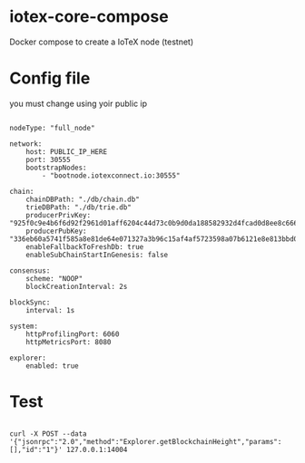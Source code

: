 # iotex-core-compose

Docker compose to create a IoTeX node (testnet)	

# Config file

you must change using yoir public ip


```

nodeType: "full_node"

network:
    host: PUBLIC_IP_HERE 
    port: 30555
    bootstrapNodes:
        - "bootnode.iotexconnect.io:30555"

chain:
    chainDBPath: "./db/chain.db"
    trieDBPath: "./db/trie.db"
    producerPrivKey: "925f0c9e4b6f6d92f2961d01aff6204c44d73c0b9d0da188582932d4fcad0d8ee8c66600"
    producerPubKey: "336eb60a5741f585a8e81de64e071327a3b96c15af4af5723598a07b6121e8e813bbd0056ba71ae29c0d64252e913f60afaeb11059908b81ff27cbfa327fd371d35f5ec0cbc01705"
    enableFallbackToFreshDb: true
    enableSubChainStartInGenesis: false

consensus:
    scheme: "NOOP"
    blockCreationInterval: 2s

blockSync:
    interval: 1s

system:
    httpProfilingPort: 6060
    httpMetricsPort: 8080

explorer:
    enabled: true

```

# Test

```

curl -X POST --data '{"jsonrpc":"2.0","method":"Explorer.getBlockchainHeight","params":[],"id":"1"}' 127.0.0.1:14004 

```
